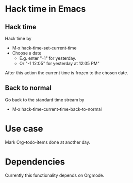 Hack time in Emacs
==================

Hack time
---------

Hack time by

- M-x hack-time-set-current-time
- Choose a date
    - E.g. enter "-1" for yesterday.
    - Or "-1 12:05" for yesterday at 12:05 PM"

After this action the current time is frozen to the chosen date.

Back to normal
--------------

Go back to the standard time stream by

- M-x hack-time-current-time-back-to-normal

Use case
========

Mark Org-todo-items done at another day.

Dependencies
============

Currently this functionality depends on Orgmode.
